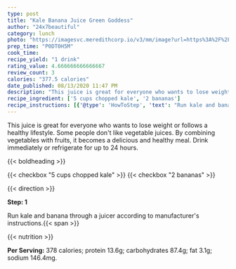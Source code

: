 ```yaml
---
type: post
title: "Kale Banana Juice Green Goddess"
author: "24x7beautiful"
category: lunch
photo: "https://imagesvc.meredithcorp.io/v3/mm/image?url=https%3A%2F%2Fimages.media-allrecipes.com%2Fuserphotos%2F3255665.jpg"
prep_time: "P0DT0H5M"
cook_time: 
recipe_yield: "1 drink"
rating_value: 4.666666666666667
review_count: 3
calories: "377.5 calories"
date_published: 08/13/2020 11:47 PM
description: "This juice is great for everyone who wants to lose weight or follows a healthy lifestyle. Some people don't like vegetable juices. By combining vegetables with fruits, it becomes a delicious and healthy meal. Drink immediately or refrigerate for up to 24 hours."
recipe_ingredient: ['5 cups chopped kale', '2 bananas']
recipe_instructions: [{'@type': 'HowToStep', 'text': "Run kale and banana through a juicer according to manufacturer's instructions.\n"}]
---
```


This juice is great for everyone who wants to lose weight or follows a healthy lifestyle. Some people don't like vegetable juices. By combining vegetables with fruits, it becomes a delicious and healthy meal. Drink immediately or refrigerate for up to 24 hours. 

{{< boldheading >}}

{{< checkbox "5 cups chopped kale" >}}
{{< checkbox "2  bananas" >}}


{{< direction >}}

**Step: 1**

Run kale and banana through a juicer according to manufacturer's instructions.{{< span >}}

{{< nutrition >}}

**Per Serving:** 378 calories; protein 13.6g; carbohydrates 87.4g; fat 3.1g; sodium 146.4mg.
